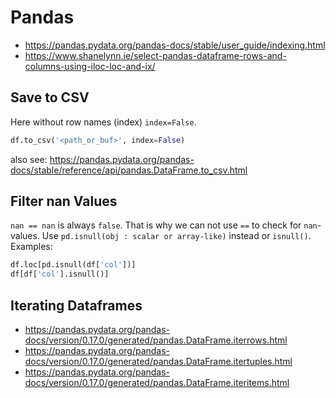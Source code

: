 # Pandas
- <https://pandas.pydata.org/pandas-docs/stable/user_guide/indexing.html>
- <https://www.shanelynn.ie/select-pandas-dataframe-rows-and-columns-using-iloc-loc-and-ix/>

## Save to CSV
Here without row names (index) `index=False`.

``` python
df.to_csv('<path_or_buf>', index=False)
```

also see: <https://pandas.pydata.org/pandas-docs/stable/reference/api/pandas.DataFrame.to_csv.html>

## Filter nan Values
`nan == nan` is always `false`. That is why we can not use `==` to check
for `nan`-values. Use `pd.isnull(obj : scalar or array-like)` instead or
`isnull()`. Examples:

``` python
df.loc[pd.isnull(df['col'])]
df[df['col'].isnull()]
```

## Iterating Dataframes
- <https://pandas.pydata.org/pandas-docs/version/0.17.0/generated/pandas.DataFrame.iterrows.html>
- <https://pandas.pydata.org/pandas-docs/version/0.17.0/generated/pandas.DataFrame.itertuples.html>
- <https://pandas.pydata.org/pandas-docs/version/0.17.0/generated/pandas.DataFrame.iteritems.html>
